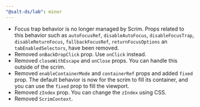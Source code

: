 ```yaml
---
"@salt-ds/lab": minor
---
```


- Focus trap behavior is no longer managed by Scrim. Props related to this behavior such as `autoFocusRef`, `disableAutoFocus`, `disableFocusTrap`, `disableReturnFocus`, `fallbackFocusRef`, `returnFocusOptions` an `tabEnabledSelectors`, have been removed.
- Removed `onBackDropClick` prop. Use `onClick` instead.
- Removed `closeWithEscape` and `onClose` props. You can handle this outside of the scrim.
- Removed `enableContainerMode` and `containerRef` props and added `fixed` prop. The default behavior is now for the scrim to fill its container, and you can use the `fixed` prop to fill the viewport.
- Removed `zIndex` prop. You can change the `zIndex` using CSS.
- Removed `ScrimContext`.